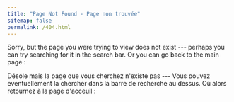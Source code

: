```yaml
---
title: "Page Not Found - Page non trouvée"
sitemap: false
permalink: /404.html
---
```


Sorry, but the page you were trying to view does not exist --- perhaps you can try searching for it in the search bar.
Or you can go back to the main page : 

Désole mais la page que vous cherchez n'existe pas --- Vous pouvez eventuellement la chercher dans la barre de recherche au dessus.
Où alors retournez à la page d'acceuil : 

<script type="text/javascript">
  var GOOG_FIXURL_LANG = 'en';
  var GOOG_FIXURL_SITE = '{{ https://antoinemercier.github.io/ }}'
</script>
<script type="text/javascript"
  src="//linkhelp.clients.google.com/tbproxy/lh/wm/fixurl.js">
</script>
